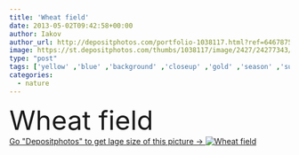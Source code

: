```yaml
---
title: 'Wheat field'
date: 2013-05-02T09:42:58+00:00
author: Iakov
author_url: http://depositphotos.com/portfolio-1038117.html?ref=64678756
image: https://st.depositphotos.com/thumbs/1038117/image/2427/24277343/api_thumb_450.jpg?forcejpeg=true
type: "post"
tags: ['yellow' ,'blue' ,'background' ,'closeup' ,'gold' ,'season' ,'summer' ,'grass' ,'sun' ,'field' ,'scene' ,'nature' ,'growth' ,'plant' ,'rural' ,'autumn' ,'sunny' ,'golden' ,'grow' ,'health' ,'healthy' ,'natural' ,'seed' ,'food' ,'baking' ,'crop' ,'ripe' ,'stem' ,'harvest' ,'landscape' ,'farm' ,'agriculture' ,'corn' ,'countryside' ,'grain' ,'wheat' ,'harvesting' ,'farming' ,'agricultural' ,'dry' ,'bread' ,'cereal' ,'cultivated' ,'ear' ,'straw' ,'barley' ,'fields' ,'spike' ,'campo' ,'rye' ]
categories: 
  - nature
---
```

<div aling="center">
            <font size="60"> Wheat field</font>   
</div>
<div>
    <a href='https://depositphotos.com/24277343/stock-photo-wheat-field.html?ref=64678756' target=_blank > Go "Depositphotos" to get lage size of this picture ->
        <img href='https://depositphotos.com/24277343/stock-photo-wheat-field.html?ref=64678756' src='https://st.depositphotos.com/1038117/2427/i/950/depositphotos_24277343-stock-photo-wheat-field.jpg?forcejpeg=true' alt='Wheat field' >
    </a>
</div>
